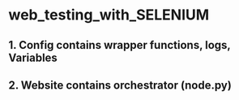 # web_testing_with_SELENIUM

## 1. Config contains wrapper functions, logs, Variables
## 2. Website contains orchestrator (node.py)
